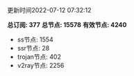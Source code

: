 更新时间2022-07-12 07:32:12

**总订阅: 377**
**总节点: 15578**
**有效节点: 4240**
- ss节点: 1554
- ssr节点: 28
- trojan节点: 402
- v2ray节点: 2256
